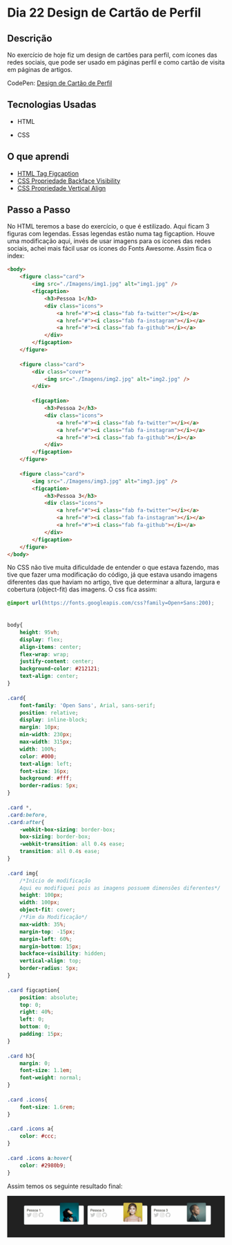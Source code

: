 # Dia 22 Design de Cartão de Perfil

## Descrição

No exercício de hoje fiz um design de cartões para perfil, com ícones das redes sociais, que pode ser usado em páginas perfil e como cartão de visita em páginas de artigos.

CodePen: [Design de Cartão de Perfil](https://codepen.io/albusquercus94/pen/jOwBvRZ)

## Tecnologias Usadas

* HTML

* CSS

## O que aprendi

* [HTML Tag Figcaption](https://www.w3schools.com/tags/tag_figcaption.asp)
* [CSS Propriedade Backface Visibility](https://www.w3schools.com/cssref/css3_pr_backface-visibility.asp)
* [CSS Propriedade Vertical Align](https://www.w3schools.com/cssref/pr_pos_vertical-align.asp)

## Passo a Passo

No HTML teremos a base do exercício, o que é estilizado. Aqui ficam 3 figuras com legendas. Essas legendas estão numa tag figcaption. Houve uma modificação aqui, invés de usar imagens para os ícones das redes sociais, achei mais fácil usar os ícones do Fonts Awesome. Assim fica o index:

~~~html
<body>
    <figure class="card">
        <img src="./Imagens/img1.jpg" alt="img1.jpg" />
        <figcaption>
            <h3>Pessoa 1</h3>
            <div class="icons">
                <a href="#"><i class="fab fa-twitter"></i></a>
                <a href="#"><i class="fab fa-instagram"></i></a>
                <a href="#"><i class="fab fa-github"></i></a>
            </div>
        </figcaption>
    </figure>

    <figure class="card">
        <div class="cover">
            <img src="./Imagens/img2.jpg" alt="img2.jpg" />
        </div>
        
        <figcaption>
            <h3>Pessoa 2</h3>
            <div class="icons">
                <a href="#"><i class="fab fa-twitter"></i></a>
                <a href="#"><i class="fab fa-instagram"></i></a>
                <a href="#"><i class="fab fa-github"></i></a>
            </div>
        </figcaption>
    </figure>

    <figure class="card">
        <img src="./Imagens/img3.jpg" alt="img3.jpg" />
        <figcaption>
            <h3>Pessoa 3</h3>
            <div class="icons">
                <a href="#"><i class="fab fa-twitter"></i></a>
                <a href="#"><i class="fab fa-instagram"></i></a>
                <a href="#"><i class="fab fa-github"></i></a>
            </div>
        </figcaption>
    </figure>
</body>
~~~

No CSS não tive muita dificuldade de entender o que estava fazendo, mas tive que fazer uma modificação do código, já que estava usando imagens diferentes das que haviam no artigo, tive que determinar a altura, largura e cobertura (object-fit) das imagens. O css fica assim:

~~~css
@import url(https://fonts.googleapis.com/css?family=Open+Sans:200);


body{
    height: 95vh;
    display: flex;
    align-items: center;
    flex-wrap: wrap;
    justify-content: center;
    background-color: #212121;
    text-align: center;
}

.card{
    font-family: 'Open Sans', Arial, sans-serif;
    position: relative;
    display: inline-block;
    margin: 10px;
    min-width: 230px;
    max-width: 315px;
    width: 100%;
    color: #000;
    text-align: left;
    font-size: 16px;
    background: #fff;
    border-radius: 5px;
}

.card *,
.card:before,
.card:after{
    -webkit-box-sizing: border-box;
    box-sizing: border-box;
    -webkit-transition: all 0.4s ease;
    transition: all 0.4s ease;
} 

.card img{
    /*Início de modificação
    Aqui eu modifiquei pois as imagens possuem dimensões diferentes*/
    height: 100px;
    width: 100px;
    object-fit: cover;
    /*Fim da Modificação*/
    max-width: 35%;
    margin-top: -15px;
    margin-left: 60%;
    margin-bottom: 15px;
    backface-visibility: hidden;
    vertical-align: top;
    border-radius: 5px;
}

.card figcaption{
    position: absolute;
    top: 0;
    right: 40%;
    left: 0;
    bottom: 0;
    padding: 15px;
}

.card h3{
    margin: 0;
    font-size: 1.1em;
    font-weight: normal;
}

.card .icons{
    font-size: 1.6rem;
}

.card .icons a{
    color: #ccc;
}

.card .icons a:hover{
    color: #2980b9;
}
~~~

Assim temos os seguinte resultado final:

![Resultado-Final-Dia-22](https://github.com/AlbusQuercus94/One-CSS-per-30-Days/blob/main/Desafios/Dia_22/Imagens/Resultado-Final-Dia-22.gif)